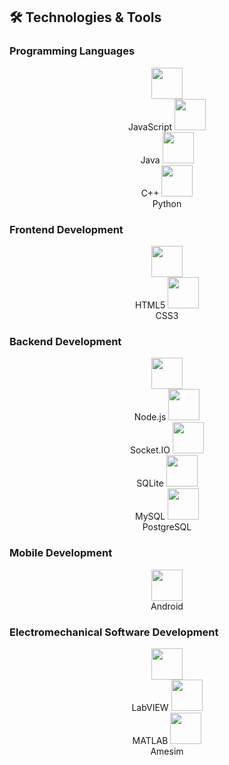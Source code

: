 ## 🛠️ Technologies & Tools

### Programming Languages
<p align="center">
  <img src="https://cdn.jsdelivr.net/gh/devicons/devicon@latest/icons/javascript/javascript-original.svg" width="50px" height="50px"/><br>JavaScript
  <img src="https://cdn.jsdelivr.net/gh/devicons/devicon@latest/icons/java/java-original.svg" width="50px" height="50px"/><br>Java
  <img src="https://cdn.jsdelivr.net/gh/devicons/devicon@latest/icons/cplusplus/cplusplus-original.svg" width="50px" height="50px"/><br>C++
  <img src="https://cdn.jsdelivr.net/gh/devicons/devicon@latest/icons/python/python-original.svg" width="50px" height="50px"/><br>Python
</p>

### Frontend Development
<p align="center">
  <img src="https://cdn.jsdelivr.net/gh/devicons/devicon@latest/icons/html5/html5-original.svg" width="50px" height="50px"/><br>HTML5
  <img src="https://cdn.jsdelivr.net/gh/devicons/devicon@latest/icons/css3/css3-original.svg" width="50px" height="50px"/><br>CSS3
</p>

### Backend Development
<p align="center">
  <img src="https://cdn.jsdelivr.net/gh/devicons/devicon@latest/icons/nodejs/nodejs-original.svg" width="50px" height="50px"/><br>Node.js
  <img src="https://cdn.jsdelivr.net/gh/devicons/devicon@latest/icons/socketio/socketio-original.svg" width="50px" height="50px"/><br>Socket.IO
  <img src="https://cdn.jsdelivr.net/gh/devicons/devicon@latest/icons/sqlite/sqlite-original.svg" width="50px" height="50px"/><br>SQLite
  <img src="https://cdn.jsdelivr.net/gh/devicons/devicon@latest/icons/mysql/mysql-original.svg" width="50px" height="50px"/><br>MySQL
  <img src="https://cdn.jsdelivr.net/gh/devicons/devicon@latest/icons/postgresql/postgresql-original.svg" width="50px" height="50px"/><br>PostgreSQL
</p>

### Mobile Development
<p align="center">
  <img src="https://cdn.jsdelivr.net/gh/devicons/devicon@latest/icons/android/android-original.svg" width="50px" height="50px"/><br>Android
</p>

### Electromechanical Software Development
<p align="center">
  <img src="https://cdn.jsdelivr.net/gh/devicons/devicon@latest/icons/labview/labview-original.svg" width="50px" height="50px"/><br>LabVIEW
  <img src="https://cdn.jsdelivr.net/gh/devicons/devicon@latest/icons/matlab/matlab-original.svg" width="50px" height="50px"/><br>MATLAB
  <img src="https://cdn.jsdelivr.net/gh/devicons/devicon@latest/icons/microchip/microchip-original.svg" width="50px" height="50px"/><br>Amesim
</p>

